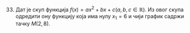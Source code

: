 33. Дат је скуп функција $f(x) = ax^2 + bx + c   (a,b,c \in \mathbb{R})$. Из овог скупа одредити ону функцију која има нулу $x_1 = 6$ и чији график садржи тачку $M(2,8)$.